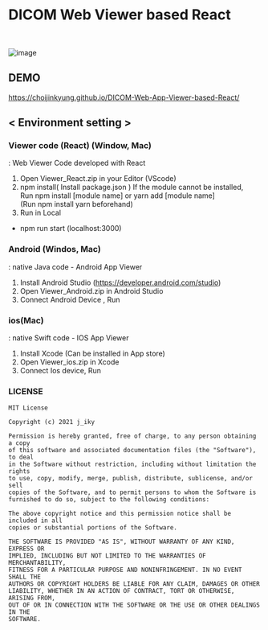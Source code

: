 <h1> DICOM Web Viewer based React </h1>
<br/>

![image](https://user-images.githubusercontent.com/44565579/104865194-b1487800-597e-11eb-94b3-302764cb6b34.png)

## DEMO
https://choijinkyung.github.io/DICOM-Web-App-Viewer-based-React/
 
## < Environment setting >
### Viewer code (React) (Window, Mac)
: Web Viewer Code developed with React
1)	Open Viewer_React.zip in your Editor (VScode)
2)	npm install( Install package.json )
If the module cannot be installed, 
<br/> Run npm install [module name] or yarn add [module name] 
<br/>(Run npm install yarn beforehand)
3)	Run in Local
-	npm run start (localhost:3000)

### Android (Windos, Mac)
: native Java code - Android App Viewer
1)	Install Android Studio (https://developer.android.com/studio)
2)	Open Viewer_Android.zip in Android Studio  
3)	Connect Android Device , Run

### ios(Mac)
: native Swift code - IOS App Viewer
1)	Install Xcode (Can be installed in App store)
2)  Open Viewer_ios.zip in Xcode 
3)	Connect Ios device, Run


### LICENSE
```
MIT License

Copyright (c) 2021 j_iky

Permission is hereby granted, free of charge, to any person obtaining a copy
of this software and associated documentation files (the "Software"), to deal
in the Software without restriction, including without limitation the rights
to use, copy, modify, merge, publish, distribute, sublicense, and/or sell
copies of the Software, and to permit persons to whom the Software is
furnished to do so, subject to the following conditions:

The above copyright notice and this permission notice shall be included in all
copies or substantial portions of the Software.

THE SOFTWARE IS PROVIDED "AS IS", WITHOUT WARRANTY OF ANY KIND, EXPRESS OR
IMPLIED, INCLUDING BUT NOT LIMITED TO THE WARRANTIES OF MERCHANTABILITY,
FITNESS FOR A PARTICULAR PURPOSE AND NONINFRINGEMENT. IN NO EVENT SHALL THE
AUTHORS OR COPYRIGHT HOLDERS BE LIABLE FOR ANY CLAIM, DAMAGES OR OTHER
LIABILITY, WHETHER IN AN ACTION OF CONTRACT, TORT OR OTHERWISE, ARISING FROM,
OUT OF OR IN CONNECTION WITH THE SOFTWARE OR THE USE OR OTHER DEALINGS IN THE
SOFTWARE.
```
